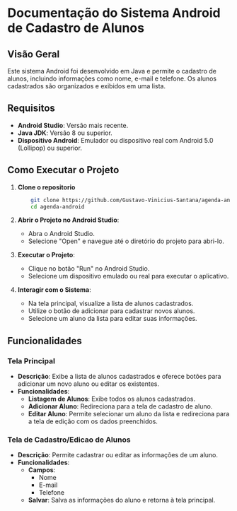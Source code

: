 # Documentação do Sistema Android de Cadastro de Alunos

## Visão Geral

Este sistema Android foi desenvolvido em Java e permite o cadastro de alunos, incluindo informações como nome, e-mail e telefone. Os alunos cadastrados são organizados e exibidos em uma lista.

## Requisitos

- **Android Studio**: Versão mais recente.
- **Java JDK**: Versão 8 ou superior.
- **Dispositivo Android**: Emulador ou dispositivo real com Android 5.0 (Lollipop) ou superior.

## Como Executar o Projeto

1. **Clone o repositorio**
     ```bash
         git clone https://github.com/Gustavo-Vinicius-Santana/agenda-android
         cd agenda-android
     ```

2. **Abrir o Projeto no Android Studio**:
   - Abra o Android Studio.
   - Selecione "Open" e navegue até o diretório do projeto para abri-lo.

3. **Executar o Projeto**:
   - Clique no botão "Run" no Android Studio.
   - Selecione um dispositivo emulado ou real para executar o aplicativo.

4. **Interagir com o Sistema**:
   - Na tela principal, visualize a lista de alunos cadastrados.
   - Utilize o botão de adicionar para cadastrar novos alunos.
   - Selecione um aluno da lista para editar suas informações.

## Funcionalidades

### Tela Principal

- **Descrição**: Exibe a lista de alunos cadastrados e oferece botões para adicionar um novo aluno ou editar os existentes.
- **Funcionalidades**:
  - **Listagem de Alunos**: Exibe todos os alunos cadastrados.
  - **Adicionar Aluno**: Redireciona para a tela de cadastro de aluno.
  - **Editar Aluno**: Permite selecionar um aluno da lista e redireciona para a tela de edição com os dados preenchidos.

### Tela de Cadastro/Edicao de Alunos

- **Descrição**: Permite cadastrar ou editar as informações de um aluno.
- **Funcionalidades**:
  - **Campos**:
    - Nome
    - E-mail
    - Telefone
  - **Salvar**: Salva as informações do aluno e retorna à tela principal.
